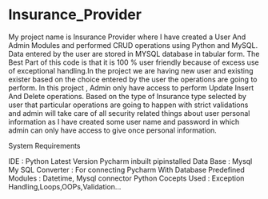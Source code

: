 # Insurance_Provider
My project name is Insurance Provider where I have created a User And Admin Modules and performed CRUD operations using Python and MySQL. Data entered by the user are stored in MYSQL database in tabular form. The Best Part of this code is that it is 100 % user friendly because of excess use of exceptional handling.In the project we are having new user and existing exister based on the choice entered by the user the operations are going to perform. In this project , Admin only have access to perform Update Insert And Delete operations. Based on the type of Insurance type selected by user that particular operations are going to happen with strict validations and admin will take care of all security related things about user personal information as I have created some user name and password in which admin can only have access to give once personal information.




System Requirements 

IDE                  :  Python Latest Version  Pycharm inbuilt pipinstalled
Data Base            :   Mysql
My SQL Converter     : For connecting Pycharm With Database 
Predefined Modules   : Datetime, Mysql connector
Python Cocepts Used  :  Exception Handling,Loops,OOPs,Validation…


